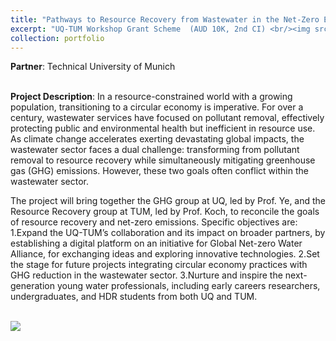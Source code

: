```yaml
---
title: "Pathways to Resource Recovery from Wastewater in the Net-Zero Era"
excerpt: "UQ-TUM Workshop Grant Scheme  (AUD 10K, 2nd CI) <br/><img src='/images/UQ-TUM-small.png'>"
collection: portfolio
---
```

**Partner**: Technical University of Munich

<br/>**Project Description**: In a resource-constrained world with a growing population, transitioning to a circular economy is imperative. For over a century, wastewater services have focused on pollutant removal, effectively protecting public and environmental health but inefficient in resource use. As climate change accelerates exerting devastating global impacts, the wastewater sector faces a dual challenge: transforming from pollutant removal to resource recovery while simultaneously mitigating greenhouse gas (GHG) emissions. However, these two goals often conflict within the wastewater sector. 

The project will bring together the GHG group at UQ, led by Prof. Ye, and the Resource Recovery group at TUM, led by Prof. Koch, to reconcile the goals of resource recovery and net-zero emissions. Specific objectives are:
1.Expand the UQ-TUM’s collaboration and its impact on broader partners, by establishing a digital platform on an initiative for Global Net-zero Water Alliance, for exchanging ideas and exploring innovative technologies.
2.Set the stage for future projects integrating circular economy practices with GHG reduction in the wastewater sector.
3.Nurture and inspire the next-generation young water professionals, including early careers researchers, undergraduates, and HDR students from both UQ and TUM.

<br/><img src='/images/UQ-TUM.png'>
